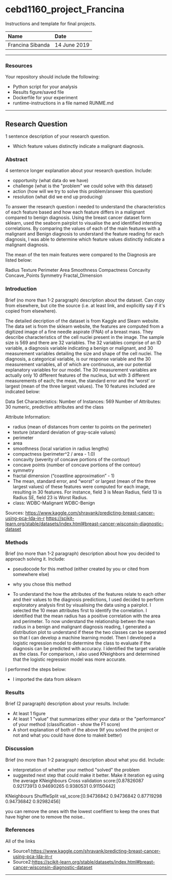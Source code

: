 # cebd1160_project_Francina
Instructions and template for final projects.

| Name | Date |
|:-------|:---------------|
|Francina Sibanda| 14 June 2019|

-----

### Resources
Your repository should include the following:

- Python script for your analysis
- Results figure/saved file
- Dockerfile for your experiment
- runtime-instructions in a file named RUNME.md

-----

## Research Question

1 sentence description of your research question.
- Which feature values distinctly indicate a malignant diagnosis. 


### Abstract

4 sentence longer explanation about your research question. Include:

- opportunity (what data do we have)
- challenge (what is the "problem" we could solve with this dataset)
- action (how will we try to solve this problem/answer this question)
- resolution (what did we end up producing)


To answer the research question i needed to understand the characteristics of each feature based and how each feature differs in a malignant compared to benign diagnosis. Using the breast cancer dataset form sklearn, used the seaborn pairplot to visualise the and identified intersting correlations.
By comparing the values of each of the main features with a malignant and Benign diagnosis to understand the feature reading for each diagnosis, I was able to determine which feature values distinctly indicate a malignant diagnosis.

The mean of the ten main features were compared to the Diagnosis are listed below:

Radius
Texture
Perimeter
Area
Smoothness
Compactness
Concavity
Concave_Points
Symmetry
Fractal_Dimension

### Introduction

Brief (no more than 1-2 paragraph) description about the dataset. Can copy from elsewhere, but cite the source (i.e. at least link, and explicitly say if it's copied from elsewhere).


The detailed decription of the dataset is from Kaggle and Slearn website.
The data set is from the sklearn website, the features are computed from a digitized image of a fine needle aspirate (FNA) of a breast mass. They describe characteristics of the cell nuclei present in the image. The sample size is 569 and there are 32 variables. The 32 variables comprise of an ID variable, a diagnosis variable indicating a benign or malignant, and 30 measurement variables detailing the size and shape of the cell nuclei. The diagnosis, a categorical variable, is our response variable and the 30 measurement variables, all of which are continuous, are our potential explanatory variables for our model. The 30 measurement variables are actually only 10 different features of the nucleus, but with 3 different measurements of each; the mean, the standard error and the ‘worst’ or largest (mean of the three largest values). The 10 features included are indicated below:

Data Set Characteristics:
Number of Instances:
 	569
Number of Attributes:
 	30 numeric, predictive attributes and the class

Attribute Information:
 	
- radius (mean of distances from center to points on the perimeter)
- texture (standard deviation of gray-scale values)
- perimeter
- area
- smoothness (local variation in radius lengths)
- compactness (perimeter^2 / area - 1.0)
- concavity (severity of concave portions of the contour)
- concave points (number of concave portions of the contour)
- symmetry
- fractal dimension (“coastline approximation” - 1)
- The mean, standard error, and “worst” or largest (mean of the three largest values) of these features were computed for each image, resulting in 30 features. For instance, field 3 is Mean Radius, field 13 is Radius SE, field 23 is Worst Radius.
- class:
WDBC-Malignant
WDBC-Benign

Sources:
https://www.kaggle.com/shravank/predicting-breast-cancer-using-pca-lda-in-r
https://scikit-learn.org/stable/datasets/index.html#breast-cancer-wisconsin-diagnostic-dataset

### Methods

Brief (no more than 1-2 paragraph) description about how you decided to approach solving it. Include:

- pseudocode for this method (either created by you or cited from somewhere else)
- why you chose this method

- To understand the how the attributes of the features relate to each other and their values to the diagnosis predictions, I used decided to perform exploratory analysis first by visualising the data using a pairplot. I selected the 10 mean attributes first to identify the correlation. I identified that the mean radius has a positive correlation with the area and perimeter. To now understand the relationship betwen the rean radius in a benign and malignant diagnosis reading, I generated a distribution plot to understand if these the two classes can be seperated so that I can develop a machine learning model. Then I developed a logistic regression model to determine the class to evaluate if the diagnosis can be predicted with accuracy. I identified the target variable as the class. For comparison, i also used KNeighbors and determined that the logistic regression model was more accurate.

I performed the steps below:

- I imported the data from sklearn 


### Results

Brief (2 paragraph) description about your results. Include:

- At least 1 figure
- At least 1 "value" that summarizes either your data or the "performance" of your method (classification - show the F1 score)
- A short explanation of both of the above  9if you solved the project or not and what you could have done to makeit better)

### Discussion
Brief (no more than 1-2 paragraph) description about what you did. Include:

- interpretation of whether your method "solved" the problem
- suggested next step that could make it better.
Make it iteration eg using the average
KNeighbours Cross validation score:[0.87826087 0.92173913 0.94690265 0.9380531  0.91150442]

KNeighbours ShuffleSplit val_score:[0.94736842 0.94736842 0.87719298 0.94736842 0.92982456]


you can remove the ones with the lowest coefifient to keep the ones that have higher one to remove the noise..


### References
All of the links

- Source1:https://www.kaggle.com/shravank/predicting-breast-cancer-using-pca-lda-in-r
- Source2:https://scikit-learn.org/stable/datasets/index.html#breast-cancer-wisconsin-diagnostic-dataset


-------

